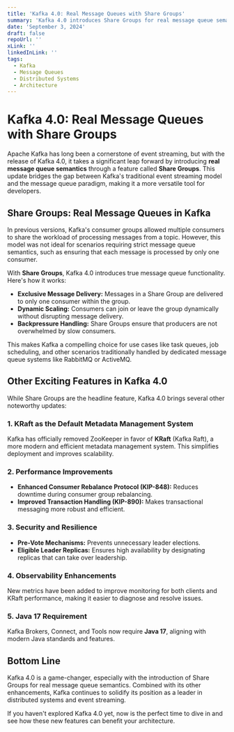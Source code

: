 ```yaml
---
title: 'Kafka 4.0: Real Message Queues with Share Groups'
summary: 'Kafka 4.0 introduces Share Groups for real message queue semantics, along with other exciting updates like KRaft, performance improvements, and enhanced observability.'
date: 'September 3, 2024'
draft: false
repoUrl: ''
xLink: ''
linkedInLink: ''
tags:
  - Kafka
  - Message Queues
  - Distributed Systems
  - Architecture
---
```


# Kafka 4.0: Real Message Queues with Share Groups

Apache Kafka has long been a cornerstone of event streaming, but with the release of Kafka 4.0, it takes a significant leap forward by introducing **real message queue semantics** through a feature called **Share Groups**. This update bridges the gap between Kafka's traditional event streaming model and the message queue paradigm, making it a more versatile tool for developers.

## Share Groups: Real Message Queues in Kafka

In previous versions, Kafka's consumer groups allowed multiple consumers to share the workload of processing messages from a topic. However, this model was not ideal for scenarios requiring strict message queue semantics, such as ensuring that each message is processed by only one consumer.

With **Share Groups**, Kafka 4.0 introduces true message queue functionality. Here's how it works:

- **Exclusive Message Delivery:** Messages in a Share Group are delivered to only one consumer within the group.
- **Dynamic Scaling:** Consumers can join or leave the group dynamically without disrupting message delivery.
- **Backpressure Handling:** Share Groups ensure that producers are not overwhelmed by slow consumers.

This makes Kafka a compelling choice for use cases like task queues, job scheduling, and other scenarios traditionally handled by dedicated message queue systems like RabbitMQ or ActiveMQ.

## Other Exciting Features in Kafka 4.0

While Share Groups are the headline feature, Kafka 4.0 brings several other noteworthy updates:

### 1. KRaft as the Default Metadata Management System

Kafka has officially removed ZooKeeper in favor of **KRaft** (Kafka Raft), a more modern and efficient metadata management system. This simplifies deployment and improves scalability.

### 2. Performance Improvements

- **Enhanced Consumer Rebalance Protocol (KIP-848):** Reduces downtime during consumer group rebalancing.
- **Improved Transaction Handling (KIP-890):** Makes transactional messaging more robust and efficient.

### 3. Security and Resilience

- **Pre-Vote Mechanisms:** Prevents unnecessary leader elections.
- **Eligible Leader Replicas:** Ensures high availability by designating replicas that can take over leadership.

### 4. Observability Enhancements

New metrics have been added to improve monitoring for both clients and KRaft performance, making it easier to diagnose and resolve issues.

### 5. Java 17 Requirement

Kafka Brokers, Connect, and Tools now require **Java 17**, aligning with modern Java standards and features.

## Bottom Line

Kafka 4.0 is a game-changer, especially with the introduction of Share Groups for real message queue semantics. Combined with its other enhancements, Kafka continues to solidify its position as a leader in distributed systems and event streaming.

If you haven't explored Kafka 4.0 yet, now is the perfect time to dive in and see how these new features can benefit your architecture.
